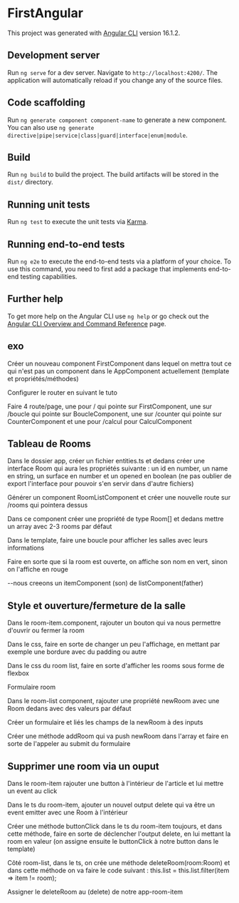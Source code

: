 # FirstAngular

This project was generated with [Angular CLI](https://github.com/angular/angular-cli) version 16.1.2.

## Development server

Run `ng serve` for a dev server. Navigate to `http://localhost:4200/`. The application will automatically reload if you change any of the source files.

## Code scaffolding

Run `ng generate component component-name` to generate a new component. You can also use `ng generate directive|pipe|service|class|guard|interface|enum|module`.

## Build

Run `ng build` to build the project. The build artifacts will be stored in the `dist/` directory.

## Running unit tests

Run `ng test` to execute the unit tests via [Karma](https://karma-runner.github.io).

## Running end-to-end tests

Run `ng e2e` to execute the end-to-end tests via a platform of your choice. To use this command, you need to first add a package that implements end-to-end testing capabilities.

## Further help

To get more help on the Angular CLI use `ng help` or go check out the [Angular CLI Overview and Command Reference](https://angular.io/cli) page.


## exo
Créer un nouveau component FirstComponent dans lequel on mettra tout ce qui n'est pas un component dans le AppComponent actuellement (template et propriétés/méthodes)
	
Configurer le router en suivant le tuto
	
Faire 4 route/page, une pour / qui pointe sur FirstComponent, une sur /boucle qui pointe sur BoucleComponent, une sur /counter qui pointe sur CounterComponent et une pour /calcul pour CalculComponent


## Tableau de Rooms

Dans le dossier app, créer un fichier entities.ts et dedans créer une interface Room qui aura les propriétés suivante : un id en number, un name en string, un surface en number et un opened en boolean (ne pas oublier de export l'interface pour pouvoir s'en servir dans d'autre fichiers)
	
Générer un component RoomListComponent et créer une nouvelle route sur /rooms qui pointera dessus
	
Dans ce component créer une propriété de type Room[] et dedans mettre un array avec 2-3 rooms par défaut
	
Dans le template, faire une boucle pour afficher les salles avec leurs informations
	
Faire en sorte que si la room est ouverte, on affiche son nom en vert, sinon on l'affiche en rouge

--nous creeons un itemComponent (son) de listComponent(father)


## Style et ouverture/fermeture de la salle


	
Dans le room-item.component, rajouter un bouton qui va nous permettre d'ouvrir ou fermer la room
	
Dans le css, faire en sorte de changer un peu l'affichage, en mettant par exemple une bordure avec du padding ou autre
	
Dans le css du room list, faire en sorte d'afficher les rooms sous forme de flexbox

Formulaire room

Dans le room-list component, rajouter une propriété newRoom avec une Room dedans avec des valeurs par défaut
	
Créer un formulaire et liés les champs de la newRoom à des inputs
	
Créer une méthode addRoom qui va push newRoom dans l'array et faire en sorte de l'appeler au submit du formulaire

## Supprimer une room via un ouput

Dans le room-item rajouter une button à l'intérieur de l'article et lui mettre un event au click
	
Dans le ts du room-item, ajouter un nouvel output delete qui va être un event emitter avec une Room à l'intérieur
	
Créer une méthode buttonClick dans le ts du room-item toujours, et dans cette méthode, faire en sorte de déclencher l'output delete, en lui mettant la room en valeur (on assigne ensuite le buttonClick à notre button dans le template)
	
Côté room-list, dans le ts, on crée une méthode deleteRoom(room:Room) et dans cette méthode on va faire le code suivant : this.list = this.list.filter(item => item != room);
	
Assigner le deleteRoom au (delete) de notre app-room-item
